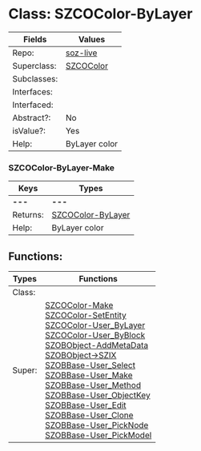 
# Class:	SZCOColor-ByLayer

| Fields | Values |
| --------- | --------- |
| Repo: | [soz-live](/repos/soz-live.html) |
| Superclass: | [SZCOColor](SZCOColor.html) |
| Subclasses: |  |
| Interfaces: |  |
| Interfaced: |  |
| Abstract?: | No |
| isValue?: | Yes |
| Help: | ByLayer color |

### SZCOColor-ByLayer-Make

| Keys | Types |
| --------- | --------- |
| **---** | **---** |
| Returns: | [SZCOColor-ByLayer](SZCOColor-ByLayer.html) |
| Help: | ByLayer color |


## Functions:

| Types | Functions |
| --------- | --------- |
| Class: |  |
| Super: | [SZCOColor-Make](SZCOColor.html) <br> [SZCOColor-SetEntity](SZCOColor.html) <br> [SZCOColor-User_ByLayer](SZCOColor.html) <br> [SZCOColor-User_ByBlock](SZCOColor.html) <br> [SZOBObject-AddMetaData](SZOBObject.html) <br> [SZOBObject->SZIX](SZOBObject.html) <br> [SZOBBase-User_Select](SZOBBase.html) <br> [SZOBBase-User_Make](SZOBBase.html) <br> [SZOBBase-User_Method](SZOBBase.html) <br> [SZOBBase-User_ObjectKey](SZOBBase.html) <br> [SZOBBase-User_Edit](SZOBBase.html) <br> [SZOBBase-User_Clone](SZOBBase.html) <br> [SZOBBase-User_PickNode](SZOBBase.html) <br> [SZOBBase-User_PickModel](SZOBBase.html) |


